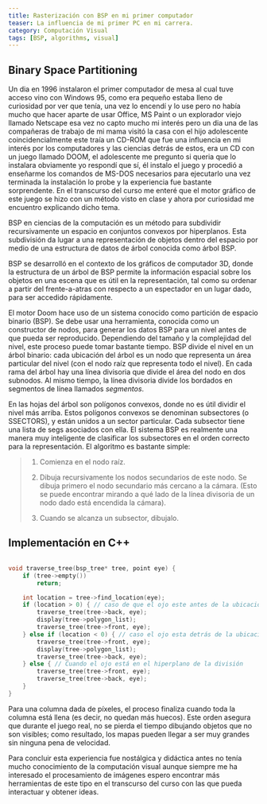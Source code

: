 ```yaml
---
title: Rasterización con BSP en mi primer computador
teaser: La influencia de mi primer PC en mi carrera.
category: Computación Visual
tags: [BSP, algorithms, visual]
---
```


Binary Space Partitioning
--------------------------------------

Un dia en 1996 instalaron el primer computador de mesa al cual tuve acceso vino con Windows 95, como era pequeño estaba lleno de curiosidad por ver que tenía, una vez lo encendí y lo use pero no había mucho que hacer aparte de usar Office, MS Paint o un explorador viejo llamado Netscape esa vez no capto mucho mi interés pero un dia una de las compañeras de trabajo de mi mama visitó la casa con el hijo adolescente coincidencialmente este traía un CD-ROM que fue una influencia en mi interés por los computadores y las ciencias detrás de estos, era un CD con un juego llamado DOOM, el adolescente me pregunto si queria que lo instalara obviamente yo respondí que sí, él instalo el juego y procedió a enseñarme  los comandos de MS-DOS necesarios para ejecutarlo una vez terminada la instalación lo probe y la experiencia fue bastante sorprendente. En el transcurso del curso me enteré que el motor gráfico de este juego se hizo con un método visto en clase y ahora por curiosidad me encuentro explicando dicho tema.

BSP en ciencias de la computación es un método para subdividir recursivamente un espacio en conjuntos convexos por hiperplanos. Esta subdivisión da lugar a una representación de objetos dentro del espacio por medio de una estructura de datos de árbol conocida como árbol BSP.

BSP se desarrolló en el contexto de los gráficos de computador 3D, donde la estructura de un árbol de BSP permite la información espacial sobre los objetos en una escena que es útil en la representación, tal como su ordenar a partir del frente-a-atras con respecto a un espectador en un lugar dado, para ser accedido rápidamente.

El motor Doom hace uso de un sistema conocido como partición de espacio binario (BSP). Se debe usar una herramienta, conocida como un constructor de nodos, para generar los datos BSP para un nivel antes de que pueda ser reproducido. Dependiendo del tamaño y la complejidad del nivel, este proceso puede tomar bastante tiempo.
BSP divide el nivel en un árbol binario: cada ubicación del árbol es un nodo que representa un área particular del nivel (con el nodo raíz que representa todo el nivel). En cada rama del árbol hay una línea divisoria que divide el área del nodo en dos subnodos. Al mismo tiempo, la línea divisoria divide los bordados en segmentos de línea llamados *segmentos*.

En las hojas del árbol son polígonos convexos, donde no es útil dividir el nivel más arriba. Estos polígonos convexos se denominan subsectores (o SSECTORS), y están unidos a un sector particular. Cada subsector tiene una lista de segs asociados con ella.
El sistema BSP es realmente una manera muy inteligente de clasificar los subsectores en el orden correcto para la representación. El algoritmo es bastante simple:


> 1. Comienza en el nodo raíz.
>
> 2. Dibuja recursivamente los nodos secundarios de este nodo. Se dibuja primero el nodo secundario más cercano a la cámara. (Esto se puede encontrar mirando a qué lado de la línea divisoria
>  de un nodo dado está encendida la cámara).
>   
> 3. Cuando se alcanza un subsector, dibujalo.

## Implementación en C++

```c++

void traverse_tree(bsp_tree* tree, point eye) {
    if (tree->empty())
        return;

    int location = tree->find_location(eye);
    if (location > 0) { // caso de que el ojo este antes de la ubicación
        traverse_tree(tree->back, eye);
        display(tree->polygon_list);
        traverse_tree(tree->front, eye);
    } else if (location < 0) { // caso el ojo esta detrás de la ubicación
        traverse_tree(tree->front, eye);
        display(tree->polygon_list);
        traverse_tree(tree->back, eye);
    } else { // Cuando el ojo está en el hiperplano de la división
        traverse_tree(tree->front, eye);
        traverse_tree(tree->back, eye);
    }
}

```

Para una columna dada de píxeles, el proceso finaliza cuando toda la columna está llena (es decir, no quedan más huecos). Este orden asegura que durante el juego real, no se pierda el tiempo dibujando objetos que no son visibles; como resultado, los mapas pueden llegar a ser muy grandes sin ninguna pena de velocidad.

Para concluir esta experiencia fue nostálgica y didáctica antes no tenía mucho conocimiento de la computación visual aunque siempre me ha interesado el procesamiento de imágenes espero encontrar más herramientas de este tipo en el transcurso del curso con las que pueda interactuar y obtener ideas.


